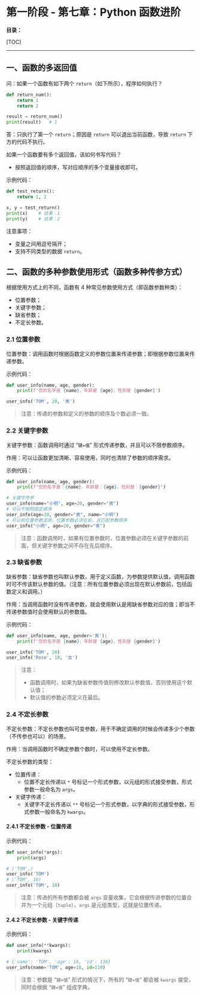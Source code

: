 # 第一阶段 - 第七章：Python 函数进阶

**目录：**

[TOC]

---

## 一、函数的多返回值

问：如果一个函数有如下两个 `return`（如下所示），程序如何执行？
```python
def return_num():
    return 1
    return 2

result = return_num()
print(result)   # 1
```
答：只执行了第一个 `return`；原因是 `return` 可以退出当前函数，导致 `return` 下方的代码不执行。

如果一个函数要有多个返回值，该如何书写代码？
* 按照返回值的顺序，写对应顺序的多个变量接收即可。

示例代码：
```python
def test_return():
    return 1, 2

x, y = test_return()
print(x)    # 结果：1
print(y)    # 结果：2
```

注意事项：
* 变量之间用逗号隔开；
* 支持不同类型的数据 `return`。

## 二、函数的多种参数使用形式（函数多种传参方式）

根据使用方式上的不同，函数有 4 种常见参数使用方式（即函数参数种类）：
* 位置参数；
* 关键字参数；
* 缺省参数；
* 不定长参数。

### 2.1 位置参数

位置参数：调用函数时根据函数定义的参数位置来传递参数；即根据参数位置来传递参数。

示例代码：
```python
def user_info(name, age, gender):
    print(f'您的名字是 {name}，年龄是 {age}，性别是 {gender}')

user_info('TOM', 20, '男')
```

> 注意：传递的参数和定义的参数的顺序及个数必须一致。

### 2.2 关键字参数

关键字参数：函数调用时通过 “`键=值`” 形式传递参数，并且可以不限参数顺序。

作用：可以让函数更加清晰、容易使用，同时也清除了参数的顺序需求。

示例代码：
```python
def user_info(name, age, gender):
    print(f"您的名字是：{name}，年龄是：{age}，性别是：{gender}")

# 关键字传参
user_info(name="小明", age=20, gender="男")
# 可以不按照固定顺序
user_info(age=20, gender="男", name="小明")
# 可以和位置参数混用，位置参数必须在前，且匹配参数顺序
user_info("小明", age=20, gender="男")
```

> 注意：函数调用时，如果有位置参数时，位置参数必须在关键字参数的前面，但关键字参数之间不存在先后顺序。

### 2.3 缺省参数

缺省参数：缺省参数也叫默认参数，用于定义函数，为参数提供默认值，调用函数时可不传该默认参数的值。（注意：所有位置参数必须出现在默认参数前，包括函数定义和调用。）

作用：当调用函数时没有传递参数，就会使用默认是用缺省参数对应的值；即当不传递参数值时会使用默认的参数值。

示例代码：
```python
def user_info(name, age, gender='男'):
    print(f'您的名字是 {name}，年龄是 {age}，性别是 {gender}')

user_info('TOM', 20)
user_info('Rose', 18, '女')
```

> 注意：
> * 函数调用时，如果为缺省参数传值则修改默认参数值，否则使用这个默认值；
> * 默认值的参数必须定义在最后。

### 2.4 不定长参数

不定长参数：不定长参数也叫可变参数，用于不确定调用的时候会传递多少个参数（不传参也可以）的场景。

作用：当调用函数时不确定参数个数时，可以使用不定长参数。

不定长参数的类型：
* 位置传递：
  * 位置不定长传递以 `*` 号标记一个形式参数，以元组的形式接受参数，形式参数一般命名为 `args`。
* 关键字传递：
  * 关键字不定长传递以 `**` 号标记一个形式参数，以字典的形式接受参数，形式参数一般命名为 `kwargs`。

#### 2.4.1 不定长参数 - 位置传递

示例代码：
```python
def user_info(*args):
    print(args)

# ('TOM',)
user_info('TOM')
# ('TOM', 18)
user_info('TOM', 18)
```

> 注意：传进的所有参数都会被 `args` 变量收集，它会根据传进参数的位置合并为一个元组（`tuple`），`args` 是元组类型，这就是位置传递。

#### 2.4.2 不定长参数 - 关键字传递

示例代码：
```python
def user_info(**kwargs):
    print(kwargs)

# {'name': 'TOM', 'age': 18, 'id': 110}
user_info(name='TOM', age=18, id=110)
```

> 注意：参数是 “`键=值`” 形式的情况下，所有的 “`键=值`” 都会被 `kwargs` 接受，同时会根据 “`键=值`” 组成字典。